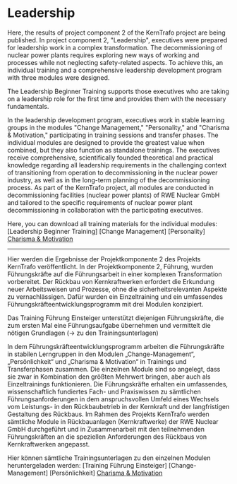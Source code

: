 # Leadership
Here, the results of project component 2 of the KernTrafo project are being published.
In project component 2, "Leadership", executives were prepared for leadership work in a complex transformation. The decommissioning of nuclear power plants requires exploring new ways of working and processes while not neglecting safety-related aspects. To achieve this, an individual training and a comprehensive leadership development program with three modules were designed.

The Leadership Beginner Training supports those executives who are taking on a leadership role for the first time and provides them with the necessary fundamentals.

In the leadership development program, executives work in stable learning groups in the modules "Change Management," "Personality," and "Charisma & Motivation," participating in training sessions and transfer phases. The individual modules are designed to provide the greatest value when combined, but they also function as standalone trainings. The executives receive comprehensive, scientifically founded theoretical and practical knowledge regarding all leadership requirements in the challenging context of transitioning from operation to decommissioning in the nuclear power industry, as well as in the long-term planning of the decommissioning process. As part of the KernTrafo project, all modules are conducted in decommissioning facilities (nuclear power plants) of RWE Nuclear GmbH and tailored to the specific requirements of nuclear power plant decommissioning in collaboration with the participating executives.

Here, you can download all training materials for the individual modules:
[Leadership Beginner Training]
[Change Management]
[Personality]
[Charisma & Motivation](https://github.com/KernTrafo/Leadership/tree/main/Charisma)


---
Hier werden die Ergebnisse der Projektkomponente 2 des Projekts KernTrafo veröffentlicht. 
In der Projektkomponente 2, Führung, wurden Führungskräfte auf die Führungsarbeit in einer komplexen Transformation vorbereitet. Der Rückbau von Kernkraftwerken erfordert die Erkundung neuer Arbeitsweisen und Prozesse, ohne die sicherheitsrelevanten Aspekte zu vernachlässigen. Dafür wurden ein Einzeltraining und ein umfassendes Führungskräfteentwicklungsprogramm mit drei Modulen konzipiert. 

Das Training Führung Einsteiger unterstützt diejenigen Führungskräfte, die zum ersten Mal eine Führungsaufgabe übernehmen und vermittelt die nötigen Grundlagen (-> zu den Trainingsunterlagen)

In dem Führungskräfteentwicklungsprogramm arbeiten die Führungskräfte in stabilen Lerngruppen in den Modulen „Change-Management“, „Persönlichkeit“ und „Charisma & Motivation“ in Trainings und Transferphasen zusammen. Die einzelnen Module sind so angelegt, dass sie zwar in Kombination den größten Mehrwert bringen, aber auch als Einzeltrainings funktionieren. 
Die Führungskräfte erhalten ein umfassendes, wissenschaftlich fundiertes Fach- und Praxiswissen zu sämtlichen Führungsanforderungen in dem anspruchsvollen Umfeld eines Wechsels vom Leistungs- in den Rückbaubetrieb in der Kernkraft und der langfristigen Gestaltung des Rückbaus. Im Rahmen des Projekts KernTrafo werden sämtliche Module in Rückbauanlagen (Kernkraftwerke) der RWE Nuclear GmbH durchgeführt und in Zusammenarbeit mit den teilnehmenden Führungskräften an die speziellen Anforderungen des Rückbaus von Kernkraftwerken angepasst.

Hier können sämtliche Trainingsunterlagen zu den einzelnen Modulen heruntergeladen werden:
[Training Führung Einsteiger]
[Change-Management]
[Persönlichkeit]
[Charisma & Motivation](https://github.com/KernTrafo/Leadership/tree/main/Charisma)
